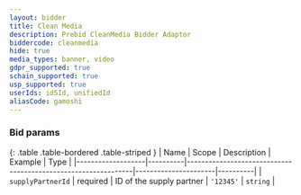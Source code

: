 ```yaml
---
layout: bidder
title: Clean Media
description: Prebid CleanMedia Bidder Adaptor
biddercode: cleanmedia
hide: true
media_types: banner, video
gdpr_supported: true
schain_supported: true
usp_supported: true
userIds: id5Id, unifiedId
aliasCode: gamoshi
---
```


### Bid params

{: .table .table-bordered .table-striped }
| Name              | Scope    | Description                                                   | Example              | Type     |
|-------------------|----------|---------------------------------------------------------------|----------------------|----------|
| `supplyPartnerId` | required | ID of the supply partner | `'12345'`            | `string` |
